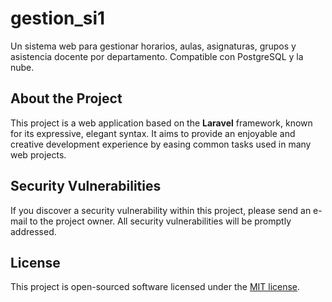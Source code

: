 # gestion_si1
Un sistema web para gestionar horarios, aulas, asignaturas, grupos y asistencia docente por departamento. Compatible con PostgreSQL y la nube.

## About the Project
This project is a web application based on the **Laravel** framework, known for its expressive, elegant syntax. It aims to provide an enjoyable and creative development experience by easing common tasks used in many web projects.

## Security Vulnerabilities
If you discover a security vulnerability within this project, please send an e-mail to the project owner. All security vulnerabilities will be promptly addressed.

## License
This project is open-sourced software licensed under the [MIT license](https://opensource.org/licenses/MIT).
